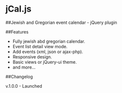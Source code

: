 # jCal.js
##Jewish and Gregorian event calendar - jQuery plugin

##Features

- Fully jewish abd gregorian calendar.
- Event list detail view mode.
- Add events (xml, json or ajax-php).
- Responsive design.
- Basic views or jQuery-ui theme.
- and more...

##Changelog

v.1.0.0 - Launched

